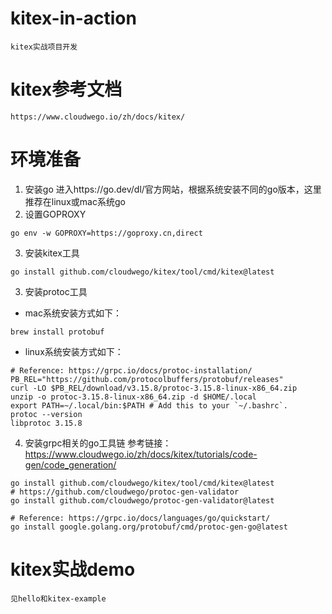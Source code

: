 # kitex-in-action
    kitex实战项目开发
# kitex参考文档
    https://www.cloudwego.io/zh/docs/kitex/

# 环境准备
1. 安装go
进入https://go.dev/dl/官方网站，根据系统安装不同的go版本，这里推荐在linux或mac系统go
2. 设置GOPROXY
```shell
go env -w GOPROXY=https://goproxy.cn,direct
```
3. 安装kitex工具
```shell
go install github.com/cloudwego/kitex/tool/cmd/kitex@latest
```
3. 安装protoc工具
- mac系统安装方式如下：
```shell
brew install protobuf
```
- linux系统安装方式如下：
```shell
# Reference: https://grpc.io/docs/protoc-installation/
PB_REL="https://github.com/protocolbuffers/protobuf/releases"
curl -LO $PB_REL/download/v3.15.8/protoc-3.15.8-linux-x86_64.zip
unzip -o protoc-3.15.8-linux-x86_64.zip -d $HOME/.local
export PATH=~/.local/bin:$PATH # Add this to your `~/.bashrc`.
protoc --version
libprotoc 3.15.8
```
4. 安装grpc相关的go工具链
参考链接： https://www.cloudwego.io/zh/docs/kitex/tutorials/code-gen/code_generation/
```shell
go install github.com/cloudwego/kitex/tool/cmd/kitex@latest
# https://github.com/cloudwego/protoc-gen-validator
go install github.com/cloudwego/protoc-gen-validator@latest

# Reference: https://grpc.io/docs/languages/go/quickstart/
go install google.golang.org/protobuf/cmd/protoc-gen-go@latest
```

# kitex实战demo
    见hello和kitex-example
